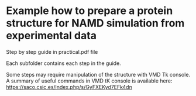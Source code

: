 # Example how to prepare a protein structure for NAMD simulation from experimental data

Step by step guide in practical.pdf file

Each subfolder contains each step in the guide.

Some steps may require manipulation of the structure with VMD Tk console. 
A summary of useful commands in VMD tK console is available here:
https://saco.csic.es/index.php/s/GyFXEKyd7EFk4dn

